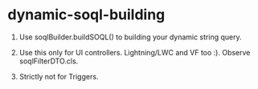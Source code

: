 # dynamic-soql-building

1. Use soqlBuilder.buildSOQL() to building your dynamic string query.

2. Use this only for UI controllers. Lightning/LWC and VF too :). Observe soqlFilterDTO.cls.

3. Strictly not for Triggers.
